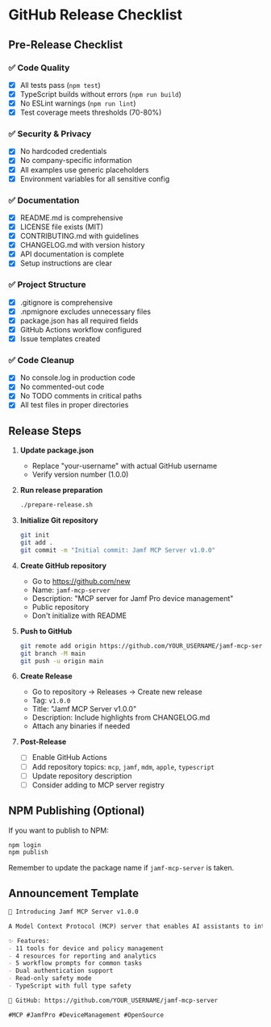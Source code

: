 # GitHub Release Checklist

## Pre-Release Checklist

### ✅ Code Quality
- [x] All tests pass (`npm test`)
- [x] TypeScript builds without errors (`npm run build`)
- [x] No ESLint warnings (`npm run lint`)
- [x] Test coverage meets thresholds (70-80%)

### ✅ Security & Privacy
- [x] No hardcoded credentials
- [x] No company-specific information
- [x] All examples use generic placeholders
- [x] Environment variables for all sensitive config

### ✅ Documentation
- [x] README.md is comprehensive
- [x] LICENSE file exists (MIT)
- [x] CONTRIBUTING.md with guidelines
- [x] CHANGELOG.md with version history
- [x] API documentation is complete
- [x] Setup instructions are clear

### ✅ Project Structure
- [x] .gitignore is comprehensive
- [x] .npmignore excludes unnecessary files
- [x] package.json has all required fields
- [x] GitHub Actions workflow configured
- [x] Issue templates created

### ✅ Code Cleanup
- [x] No console.log in production code
- [x] No commented-out code
- [x] No TODO comments in critical paths
- [x] All test files in proper directories

## Release Steps

1. **Update package.json**
   - Replace "your-username" with actual GitHub username
   - Verify version number (1.0.0)

2. **Run release preparation**
   ```bash
   ./prepare-release.sh
   ```

3. **Initialize Git repository**
   ```bash
   git init
   git add .
   git commit -m "Initial commit: Jamf MCP Server v1.0.0"
   ```

4. **Create GitHub repository**
   - Go to https://github.com/new
   - Name: `jamf-mcp-server`
   - Description: "MCP server for Jamf Pro device management"
   - Public repository
   - Don't initialize with README

5. **Push to GitHub**
   ```bash
   git remote add origin https://github.com/YOUR_USERNAME/jamf-mcp-server.git
   git branch -M main
   git push -u origin main
   ```

6. **Create Release**
   - Go to repository → Releases → Create new release
   - Tag: `v1.0.0`
   - Title: "Jamf MCP Server v1.0.0"
   - Description: Include highlights from CHANGELOG.md
   - Attach any binaries if needed

7. **Post-Release**
   - [ ] Enable GitHub Actions
   - [ ] Add repository topics: `mcp`, `jamf`, `mdm`, `apple`, `typescript`
   - [ ] Update repository description
   - [ ] Consider adding to MCP server registry

## NPM Publishing (Optional)

If you want to publish to NPM:

```bash
npm login
npm publish
```

Remember to update the package name if `jamf-mcp-server` is taken.

## Announcement Template

```markdown
🎉 Introducing Jamf MCP Server v1.0.0

A Model Context Protocol (MCP) server that enables AI assistants to interact with Jamf Pro for Apple device management.

✨ Features:
- 11 tools for device and policy management
- 4 resources for reporting and analytics
- 5 workflow prompts for common tasks
- Dual authentication support
- Read-only safety mode
- TypeScript with full type safety

🔗 GitHub: https://github.com/YOUR_USERNAME/jamf-mcp-server

#MCP #JamfPro #DeviceManagement #OpenSource
```